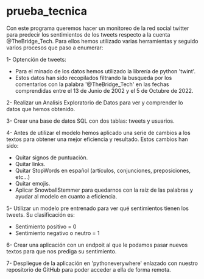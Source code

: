 # prueba_tecnica

Con este programa queremos hacer un monitoreo de la red social twitter para predecir los sentimientos de los tweets respecto a la cuenta @TheBridge_Tech.
Para ellos hemos utilizado varias herramientas y seguido varios procesos que paso a enumerar:

1- Optención de tweets:
  - Para el minado de los datos hemos utilizado la librería de python 'twint'.
  - Estos datos han sido recopilados filtrando la busqueda por los comentarios con la palabra '@TheBridge_Tech' en las fechas comprendidas entre el 13 de Junio de 2002 y el 5 de Octubre de 2022.
    
2- Realizar un Analisis Exploratorio de Datos para ver y comprender lo datos que hemos obtenido.
    
3- Crear una base de datos SQL con dos tablas: tweets y usuarios.

4- Antes de utilizar el modelo hemos aplicado una serie de cambios a los textos para obtener una mejor eficiencia y resultado. Estos cambios han sido:
  - Quitar signos de puntuación.
  - Quitar links.
  - Quitar StopWords en español (artículos, conjunciones, preposiciones, etc...)
  - Quitar emojis.
  - Aplicar SnowballStemmer para quedarnos con la raíz de las palabras y ayudar al modelo en cuanto a eficiencia.

5- Utilizar un modelo pre entrenado para ver qué sentimientos tienen los tweets. Su clasificación es: 
  - Sentimiento positivo = 0
  - Sentimiento negativo o neutro = 1
  
6- Crear una aplicación con un endpoit al que le podamos pasar nuevos textos para que nos prediga su sentimiento.

7- Despliegue de la aplicación en 'pythoneverywhere' enlazado con nuestro repositorio de GitHub para poder acceder a ella de forma remota. 
